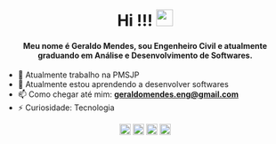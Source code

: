 <h1 align="center">Hi !!! <img src="https://raw.githubusercontent.com/kaueMarques/kaueMarques/master/hi.gif" width="30px"> </h1>
<h4 align="center">Meu nome é Geraldo Mendes, sou Engenheiro Civil e atualmente graduando em Análise e Desenvolvimento de Softwares. </h4>

- 🔭 Atualmente trabalho na PMSJP
- 🌱 Atualmente estou aprendendo a desenvolver softwares
- 📫 Como chegar até mim: **geraldomendes.eng@gmail.com**
- ⚡ Curiosidade: Tecnologia


<p align="center">
<a href="https://www.instagram.com/geraldo.mendes/" target="blank"><img align="center" src="https://cdn.jsdelivr.net/npm/simple-icons@3.0.1/icons/instagram.svg" alt="geraldomendes" height="20" width="20" /></a>
<a href="https://twitter.com/mendesgeraldoo" target="blank"><img align="center" src="https://cdn.jsdelivr.net/npm/simple-icons@3.0.1/icons/twitter.svg" alt="geraldomendes" height="20" width="20" /></a>
<a href="https://www.linkedin.com/in/geraldomendes/" target="blank"><img align="center" src="https://cdn.jsdelivr.net/npm/simple-icons@3.0.1/icons/linkedin.svg" alt="geraldomendes" height="20" width="20" /></a>
<a href="https://codesandbox.io/u/Geraldo.mendes" target="blank"><img align="center" src="https://cdn.jsdelivr.net/npm/simple-icons@3.0.1/icons/codesandbox.svg" alt="geraldomendes" height="20" width="20" /></a>
</p>
